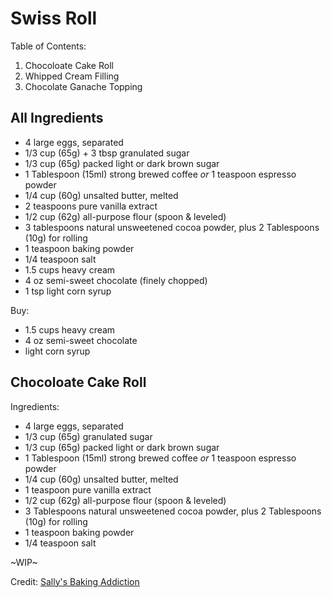 Swiss Roll
==========

Table of Contents:
1. Chocoloate Cake Roll
2. Whipped Cream Filling
3. Chocolate Ganache Topping

## All Ingredients

- 4 large eggs, separated
- 1/3 cup (65g) + 3 tbsp granulated sugar
- 1/3 cup (65g) packed light or dark brown sugar
- 1 Tablespoon (15ml) strong brewed coffee *or* 1 teaspoon espresso powder
- 1/4 cup (60g) unsalted butter, melted
- 2 teaspoons pure vanilla extract
- 1/2 cup (62g) all-purpose flour (spoon & leveled)
- 3 tablespoons natural unsweetened cocoa powder, plus 2 Tablespoons (10g) for rolling
- 1 teaspoon baking powder
- 1/4 teaspoon salt
- 1.5 cups heavy cream
- 4 oz semi-sweet chocolate (finely chopped)
- 1 tsp light corn syrup

Buy:
- 1.5 cups heavy cream
- 4 oz semi-sweet chocolate
- light corn syrup


## Chocoloate Cake Roll

Ingredients:
- 4 large eggs, separated
- 1/3 cup (65g) granulated sugar
- 1/3 cup (65g) packed light or dark brown sugar
- 1 Tablespoon (15ml) strong brewed coffee *or* 1 teaspoon espresso powder
- 1/4 cup (60g) unsalted butter, melted
- 1 teaspoon pure vanilla extract
- 1/2 cup (62g) all-purpose flour (spoon & leveled)
- 3 Tablespoons natural unsweetened cocoa powder, plus 2 Tablespoons (10g) for rolling
- 1 teaspoon baking powder
- 1/4 teaspoon salt

~WIP~

Credit: [Sally's Baking Addiction](https://sallysbakingaddiction.com/chocolate-cake-roll/)
